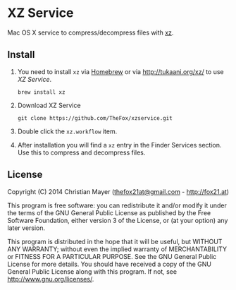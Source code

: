 # XZ Service
Mac OS X service to compress/decompress files with [xz](http://tukaani.org/xz/).

## Install
1. You need to install `xz` via [Homebrew](http://brew.sh/) or via <http://tukaani.org/xz/> to use *XZ Service*.
	
	`brew install xz`

2. Download XZ Service
	
	`git clone https://github.com/TheFox/xzservice.git`

3. Double click the `xz.workflow` item.
4. After installation you will find a `xz` entry in the Finder Services section. Use this to compress and decompress files.

## License
Copyright (C) 2014 Christian Mayer (<thefox21at@gmail.com> - <http://fox21.at>)

This program is free software: you can redistribute it and/or modify it under the terms of the GNU General Public License as published by the Free Software Foundation, either version 3 of the License, or (at your option) any later version.

This program is distributed in the hope that it will be useful, but WITHOUT ANY WARRANTY; without even the implied warranty of MERCHANTABILITY or FITNESS FOR A PARTICULAR PURPOSE. See the GNU General Public License for more details. You should have received a copy of the GNU General Public License along with this program. If not, see <http://www.gnu.org/licenses/>.